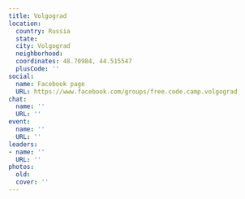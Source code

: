 ```yaml
---
title: Volgograd
location:
  country: Russia
  state: 
  city: Volgograd
  neighborhood: 
  coordinates: 48.70984, 44.515547
  plusCode: ''
social:
  name: Facebook page
  URL: https://www.facebook.com/groups/free.code.camp.volgograd
chat:
  name: ''
  URL: ''
event:
  name: ''
  URL: ''
leaders:
- name: ''
  URL: ''
photos:
  old: 
  cover: ''
---
```

